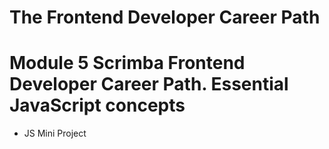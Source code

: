 # The Frontend Developer Career Path

# Module 5 Scrimba Frontend Developer Career Path. Essential JavaScript concepts

- JS Mini Project
